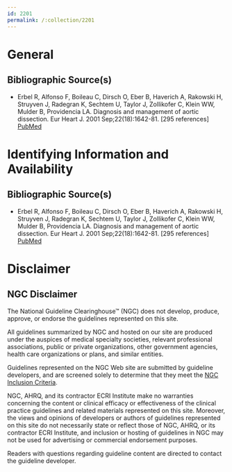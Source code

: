 ```yaml
---
id: 2201
permalink: /:collection/2201
---
```


# General

## Bibliographic Source(s)

- Erbel R, Alfonso F, Boileau C, Dirsch O, Eber B, Haverich A, Rakowski H, Struyven J, Radegran K, Sechtem U, Taylor J, Zollikofer C, Klein WW, Mulder B, Providencia LA. Diagnosis and management of aortic dissection. Eur Heart J. 2001 Sep;22(18):1642-81. [295 references] [ PubMed ](http://www.ncbi.nlm.nih.gov/entrez/query.fcgi?cmd=Retrieve&db=pubmed&dopt=Abstract&list_uids=11511117)

# Identifying Information and Availability

## Bibliographic Source(s)

- Erbel R, Alfonso F, Boileau C, Dirsch O, Eber B, Haverich A, Rakowski H, Struyven J, Radegran K, Sechtem U, Taylor J, Zollikofer C, Klein WW, Mulder B, Providencia LA. Diagnosis and management of aortic dissection. Eur Heart J. 2001 Sep;22(18):1642-81. [295 references] [ PubMed ](http://www.ncbi.nlm.nih.gov/entrez/query.fcgi?cmd=Retrieve&db=pubmed&dopt=Abstract&list_uids=11511117)

# Disclaimer

## NGC Disclaimer

The National Guideline Clearinghouse™ (NGC) does not develop, produce, approve, or endorse the guidelines represented on this site.

All guidelines summarized by NGC and hosted on our site are produced under the auspices of medical specialty societies, relevant professional associations, public or private organizations, other government agencies, health care organizations or plans, and similar entities.

Guidelines represented on the NGC Web site are submitted by guideline developers, and are screened solely to determine that they meet the [NGC Inclusion Criteria](/help-and-about/summaries/inclusion-criteria).

NGC, AHRQ, and its contractor ECRI Institute make no warranties concerning the content or clinical efficacy or effectiveness of the clinical practice guidelines and related materials represented on this site. Moreover, the views and opinions of developers or authors of guidelines represented on this site do not necessarily state or reflect those of NGC, AHRQ, or its contractor ECRI Institute, and inclusion or hosting of guidelines in NGC may not be used for advertising or commercial endorsement purposes.

Readers with questions regarding guideline content are directed to contact the guideline developer.

